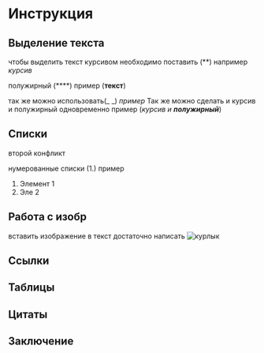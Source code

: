 # Инструкция

## Выделение текста

чтобы выделить текст курсивом необходимо поставить (**) например *курсив*

полужирный (****) пример (**текст**)

так же можно использовать(_ _)
_пример_
Так же можно сделать и курсив и полужирный одновременно 
пример (_курсив и __полужирный___)

## Списки

второй конфликт

нумерованные списки (1.)
пример
1. Элемент 1
2. Эле 2

## Работа с изобр

вставить изображение в текст достаточно написать ![курлык](665544.jpeg)

## Ссылки

## Таблицы

## Цитаты

## Заключение